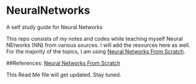 # NeuralNetworks
A self study guide for Neural Networks

This repo consists of my notes and codes while teaching myself Neural NEtworks (NN) from various sources.
I will add the resources here as well. For the majority of the topics, I am using [Neural Networks From Scratch](https://nnfs.io/).



##References:
[Neural Networks From Scratch](https://nnfs.io/)


This Read Me file will get updated. Stay tuned.
